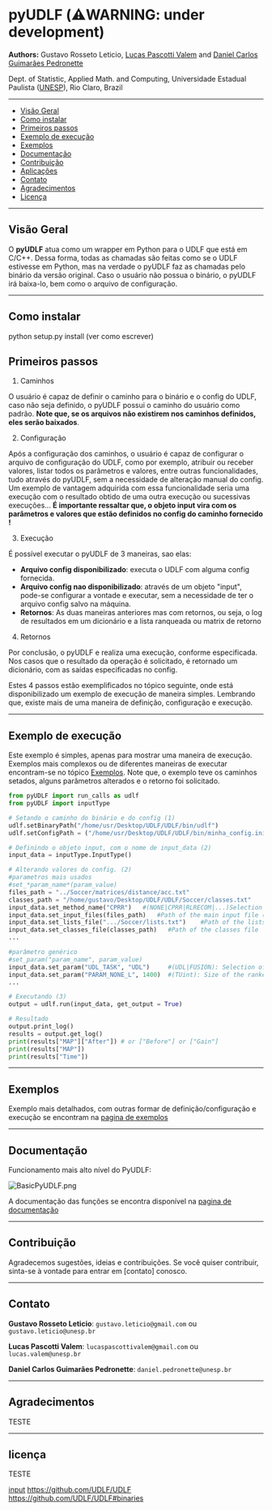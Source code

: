 # pyUDLF (⚠️WARNING: under development)

**Authors:** Gustavo Rosseto Leticio, [Lucas Pascotti Valem](http://www.lucasvalem.com) and [Daniel Carlos Guimarães Pedronette](http://www.ic.unicamp.br/~dcarlos/)

Dept. of Statistic, Applied Math. and Computing, Universidade Estadual Paulista ([UNESP](http://www.rc.unesp.br/)), Rio Claro, Brazil

----------------------
* [Visão Geral](#visão-geral)
* [Como instalar](#como-instalar)
* [Primeiros passos](#primeiros-passos)
* [Exemplo de execução](#exemplo-de-execução)
* [Exemplos](#exemplos)
* [Documentação](#documentação)
* [Contribuição](#contribuição)
* [Aplicações](#Aplicações)
* [Contato](#contato)
* [Agradecimentos](#agradecimentos)
* [Licença](#Licença)
----------------------
## Visão Geral
O <strong>pyUDLF</strong> atua como um wrapper em Python para o UDLF que está em C/C++.
Dessa forma, todas as chamadas são feitas como se o UDLF estivesse em Python, mas na verdade o pyUDLF faz as chamadas pelo binário da versão original. Caso o usuário não possua o binário, o pyUDLF irá baixa-lo, bem como o arquivo de configuração.

----------------------
## Como instalar
python setup.py install (ver como escrever)

## Primeiros passos
1) Caminhos

O usuário é capaz de definir o caminho para o binário e o config do UDLF, caso não seja definido, o pyUDLF possui o caminho do usuário como padrão. **Note que, se os arquivos não existirem nos caminhos definidos, eles serão baixados**.

2) Configuração

Após a configuração dos caminhos, o usuário é capaz de configurar o arquivo de configuração do UDLF, como por exemplo, atribuir ou receber valores, listar todos os parâmetros e valores, entre outras funcionalidades, tudo através do pyUDLF, sem a necessidade de alteração manual do config. Um exemplo de vantagem adquirida com essa funcionalidade seria uma execução com o resultado obtido de uma outra execução ou sucessivas execuções...
**É importante ressaltar que, o objeto input vira com os parâmetros e valores que estão definidos no config do caminho fornecido !** 

3) Execução

É possível executar o pyUDLF de 3 maneiras, sao elas:

+ **Arquivo config disponibilizado**: executa o UDLF com alguma config fornecida.
+ **Arquivo config nao disponibilizado**: através de um objeto "input", pode-se configurar a vontade e executar, sem a necessidade de ter o arquivo config salvo na máquina.
+ **Retornos**: As duas maneiras anteriores mas com retornos, ou seja, o log de resultados em um dicionário e a lista ranqueada ou matrix de retorno

4) Retornos

Por conclusão, o pyUDLF e realiza uma execução, conforme especificada.
Nos casos que o resultado da operação é solicitado, é retornado um dicionário, com as saídas especificadas no config.


Estes 4 passos estão exemplificados no tópico seguinte, onde está disponibilizado um exemplo de execução de maneira simples. Lembrando que, existe mais de uma maneira de definição, configuração e execução.

----------------------
## Exemplo de execução

Este exemplo é simples, apenas para mostrar uma maneira de execução. Exemplos mais complexos ou de diferentes maneiras de executar encontram-se no tópico [Exemplos](#exemplos).
Note que, o exemplo teve os caminhos setados, alguns parâmetros alterados e o retorno foi solicitado.

```python
from pyUDLF import run_calls as udlf
from pyUDLF import inputType

# Setando o caminho do binário e do config (1)
udlf.setBinaryPath("/home/usr/Desktop/UDLF/UDLF/bin/udlf")
udlf.setConfigPath = ("/home/usr/Desktop/UDLF/UDLF/bin/minha_config.ini")

# Definindo o objeto input, com o nome de input_data (2)
input_data = inputType.InputType()

# Alterando valores do config. (2)
#parametros mais usados
#set_*param_name*(param_value)
files_path = "../Soccer/matrices/distance/acc.txt"
classes_path = "/home/gustavo/Desktop/UDLF/UDLF/Soccer/classes.txt"
input_data.set_method_name("CPRR")   #(NONE|CPRR|RLRECOM|...)Selection of method to be executed
input_data.set_input_files(files_path)   #Path of the main input file (matrix/ranked lists) for UDL tasks
input_data.set_lists_file(".../Soccer/lists.txt")    #Path of the lists file
input_data.set_classes_file(classes_path)   #Path of the classes file
...

#parâmetro genérico
#set_param("param_name", param_value) 
input_data.set_param("UDL_TASK", "UDL")     #(UDL|FUSION): Selection of task to be executed
input_data.set_param("PARAM_NONE_L", 1400)  #(TUint): Size of the ranked list (must be lesser than SIZE_DATASET)
...

# Executando (3)
output = udlf.run(input_data, get_output = True)

# Resultado
output.print_log()
results = output.get_log()
print(results["MAP"]["After"]) # or ["Before"] or ["Gain"]
print(results["MAP"])
print(results["Time"])

```

----------------------
## Exemplos
Exemplo mais detalhados, com outras formar de definição/configuração e execução se encontram na [pagina de exemplos](https://github.com/UDLF/pyUDLF/wiki/Examples)

----------------------
## Documentação

Funcionamento mais alto nível do PyUDLF:

![BasicPyUDLF.png](https://bitbucket.org/repo/Lbo4LXb/images/2442401143-BasicPyUDLF.png)

A documentação das funções se encontra disponível na [pagina de documentação](https://github.com/UDLF/pyUDLF/wiki/Documentation)

----------------------
## Contribuição
Agradecemos sugestões, ideias e contribuições.
Se você quiser contribuir, sinta-se à vontade para entrar em [contato] conosco.

----------------------
## Contato
**Gustavo Rosseto Leticio**: `gustavo.leticio@gmail.com` ou `gustavo.leticio@unesp.br`

**Lucas Pascotti Valem**: `lucaspascottivalem@gmail.com` ou `lucas.valem@unesp.br`

**Daniel Carlos Guimarães Pedronette**: `daniel.pedronette@unesp.br`

----------------------
## Agradecimentos
TESTE

----------------------
## licença
TESTE

[input](https://bitbucket.org/bisteka/pyudlf/wiki/InputType%20Functions)
https://github.com/UDLF/UDLF
https://github.com/UDLF/UDLF#binaries
